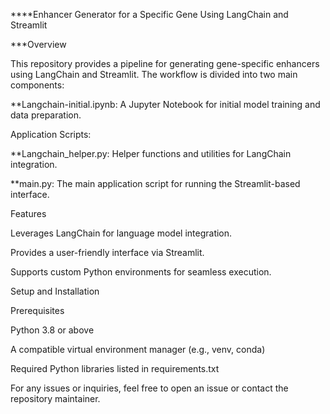 ****Enhancer Generator for a Specific Gene Using LangChain and Streamlit

***Overview

This repository provides a pipeline for generating gene-specific enhancers using LangChain and Streamlit. The workflow is divided into two main components:

**Langchain-initial.ipynb: A Jupyter Notebook for initial model training and data preparation.

Application Scripts:

**Langchain_helper.py: Helper functions and utilities for LangChain integration.

**main.py: The main application script for running the Streamlit-based interface.

Features

Leverages LangChain for language model integration.

Provides a user-friendly interface via Streamlit.

Supports custom Python environments for seamless execution.

Setup and Installation

Prerequisites

Python 3.8 or above

A compatible virtual environment manager (e.g., venv, conda)

Required Python libraries listed in requirements.txt

For any issues or inquiries, feel free to open an issue or contact the repository maintainer.


